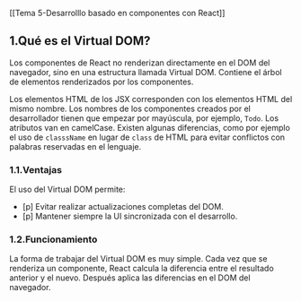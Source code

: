 [[Tema 5-Desarrolllo basado en componentes con React]]

## 1.Qué es el Virtual DOM?
Los componentes de React no renderizan directamente en el DOM del navegador, sino en una estructura llamada Virtual DOM. Contiene el árbol de elementos renderizados por los componentes.

Los elementos HTML de los JSX corresponden con los elementos HTML del mismo nombre. Los nombres de los componentes creados por el desarrollador tienen que empezar por mayúscula, por ejemplo, `Todo`. Los atributos van en camelCase. Existen algunas diferencias, como por ejemplo el uso de `classsName` en lugar de `class` de HTML para evitar conflictos con palabras reservadas en el lenguaje.

### 1.1.Ventajas
El uso del Virtual DOM permite:
+ [p] Evitar realizar actualizaciones completas del DOM.
+ [p] Mantener siempre la UI sincronizada con el desarrollo.

### 1.2.Funcionamiento
La forma de trabajar del Virtual DOM es muy simple. Cada vez que se renderiza un componente, React calcula la diferencia entre el resultado anterior y el nuevo. Después aplica las diferencias en el DOM del navegador.